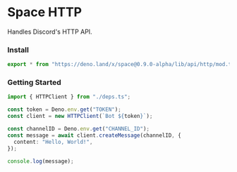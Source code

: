 # Space HTTP

Handles Discord's HTTP API.

### Install

```ts
export * from "https://deno.land/x/space@0.9.0-alpha/lib/api/http/mod.ts";
```

### Getting Started

```ts
import { HTTPClient } from "./deps.ts";

const token = Deno.env.get("TOKEN");
const client = new HTTPClient(`Bot ${token}`);

const channelID = Deno.env.get("CHANNEL_ID");
const message = await client.createMessage(channelID, {
  content: "Hello, World!",
});

console.log(message);
```
